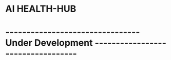 # AI HEALTH-HUB

# -------------------------------- Under Development ----------------------------------
